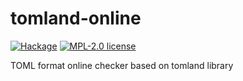 # tomland-online

[![Hackage](https://img.shields.io/hackage/v/tomland-online.svg?logo=haskell)](https://hackage.haskell.org/package/tomland-online)
[![MPL-2.0 license](https://img.shields.io/badge/license-MPL--2.0-blue.svg)](LICENSE)

TOML format online checker based on tomland library
